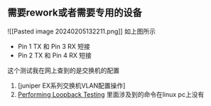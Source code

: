 
## 需要rework或者需要专用的设备

![[Pasted image 20240205132211.png]]
如上图所示
- Pin 1 TX 和 Pin 3 RX 短接
- Pin 2 TX 和 Pin 4 RX 短接

这个测试我在网上查到的是交换机的配置
1. [juniper EX系列交换机VLAN配置操作]
2. [Performing Loopback Testing](https://www.juniper.net/documentation/us/en/software/junos/interfaces-ethernet/topics/topic-map/ethernet-fast-and-gigabit-loopback-testing.html#id-configure-a-local-loopback)
里面涉及到的命令在linux pc上没有



